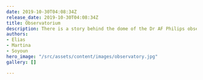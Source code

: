 ```yaml
---
date: 2019-10-30T04:08:34Z
release_date: 2019-10-30T04:08:34Z
title: Observatorium
description: There is a story behind the dome of the Dr AF Philips observatorium.
authors:
- Elias
- Martina
- Soyoun
hero_image: "/src/assets/content/images/observatory.jpg"
gallery: []

---
```

